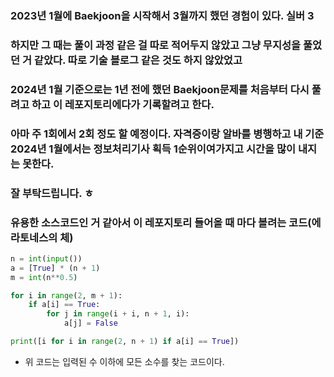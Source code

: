 ### 2023년 1월에 Baekjoon을 시작해서 3월까지 했던 경험이 있다. 실버 3
### 하지만 그 때는 풀이 과정 같은 걸 따로 적어두지 않았고 그냥 무지성을 풀었던 거 같았다. 따로 기술 블로그 같은 것도 하지 않았었고
### 2024년 1월 기준으로는 1년 전에 했던 Baekjoon문제를 처음부터 다시 풀려고 하고 이 레포지토리에다가 기록할려고 한다.
### 아마 주 1회에서 2회 정도 할 예정이다. 자격증이랑 알바를 병행하고 내 기준 2024년 1월에서는 정보처리기사 획득 1순위이여가지고 시간을 많이 내지는 못한다.
### 잘 부탁드립니다.  ㅎ

### 유용한 소스코드인 거 같아서 이 레포지토리 들어올 때 마다 볼려는 코드(에라토네스의 체)
```python
n = int(input())
a = [True] * (n + 1)
m = int(n**0.5)

for i in range(2, m + 1):
    if a[i] == True:
        for j in range(i + i, n + 1, i):
            a[j] = False

print([i for i in range(2, n + 1) if a[i] == True])
```
* 위 코드는 입력된 수 이하에 모든 소수를 찾는 코드이다.
